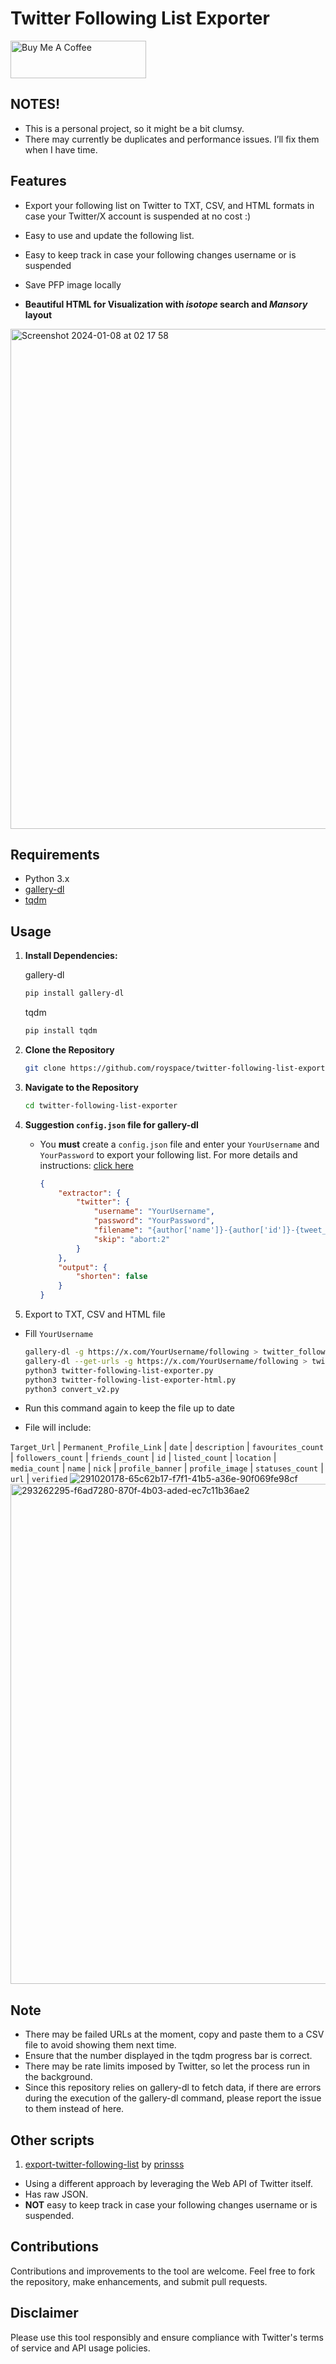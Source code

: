 # Twitter Following List Exporter

<a href="https://www.buymeacoffee.com/royspace" target="_blank"><img src="https://cdn.buymeacoffee.com/buttons/v2/default-yellow.png" alt="Buy Me A Coffee" style="height: 60px !important;width: 217px !important;" ></a>

## NOTES!
- This is a personal project, so it might be a bit clumsy.
- There may currently be duplicates and performance issues. I’ll fix them when I have time.

## Features

- Export your following list on Twitter to TXT, CSV, and HTML formats in case your Twitter/X account is suspended at no cost :)
- Easy to use and update the following list.
- Easy to keep track in case your following changes username or is suspended
- Save PFP image locally

- **Beautiful HTML for Visualization with ***isotope*** search and ***Mansory*** layout**

<img width="800" alt="Screenshot 2024-01-08 at 02 17 58" src="https://github.com/royspace/twitter-following-list-exporter/assets/85507215/74157e60-d8ae-4f12-8c92-51a3aa017db1">

## Requirements

- Python 3.x
- [gallery-dl](https://github.com/mikf/gallery-dl)
- [tqdm](https://github.com/tqdm/tqdm)

## Usage

1. **Install Dependencies:**

   gallery-dl
     ```bash
     pip install gallery-dl
     ```
   tqdm
     ```bash
     pip install tqdm
     ```

2. **Clone the Repository**
     ```bash
     git clone https://github.com/royspace/twitter-following-list-exporter.git
     ```

3. **Navigate to the Repository**
     ```bash
     cd twitter-following-list-exporter
     ```

4. **Suggestion `config.json` file for gallery-dl**
   - You **must** create a `config.json` file and enter your `YourUsername` and `YourPassword` to export your following list. For more details and instructions: [click here](https://github.com/mikf/gallery-dl?tab=readme-ov-file#configuration)
     ```json
     {
         "extractor": {
             "twitter": {
                 "username": "YourUsername",
                 "password": "YourPassword",
                 "filename": "{author['name']}-{author['id']}-{tweet_id}-{num}-{date:?//%Y%m%d_%H%M%S}.{extension}",
                 "skip": "abort:2"
             }
         },
         "output": {
             "shorten": false
         }
     }
     ```

5. Export to TXT, CSV and HTML file
- Fill `YourUsername`

     ```bash
     gallery-dl -g https://x.com/YourUsername/following > twitter_following_list.txt
     gallery-dl --get-urls -g https://x.com/YourUsername/following > twitter_following_list_converted.txt
     python3 twitter-following-list-exporter.py
     python3 twitter-following-list-exporter-html.py
     python3 convert_v2.py
     ```


- Run this command again to keep the file up to date
- File will include:

`Target_Url` | `Permanent_Profile_Link` |	`date` | `description` | `favourites_count` | `followers_count` | `friends_count` | `id` | `listed_count` | `location` | `media_count` | `name` | `nick` | `profile_banner` | `profile_image` | `statuses_count` | `url` | `verified`
![291020178-65c62b17-f7f1-41b5-a36e-90f069fe98cf](https://github.com/royspace/twitter-following-list-exporter/assets/85507215/20323926-56a4-4204-8444-c260d27c9954)
<img width="800" alt="293262295-f6ad7280-870f-4b03-aded-ec7c11b36ae2" src="https://github.com/royspace/twitter-following-list-exporter/assets/85507215/d05e95c0-955b-47f1-8652-b98d6b74b33a">

## Note
- There may be failed URLs at the moment, copy and paste them to a CSV file to avoid showing them next time.
- Ensure that the number displayed in the tqdm progress bar is correct.
- There may be rate limits imposed by Twitter, so let the process run in the background.
- Since this repository relies on gallery-dl to fetch data, if there are errors during the execution of the gallery-dl command, please report the issue to them instead of here.

## Other scripts

1. [export-twitter-following-list](https://github.com/prinsss/export-twitter-following-list) by [prinsss](https://github.com/prinsss)
- Using a different approach by leveraging the Web API of Twitter itself.
- Has raw JSON.
- **NOT** easy to keep track in case your following changes username or is suspended.


## Contributions
Contributions and improvements to the tool are welcome. Feel free to fork the repository, make enhancements, and submit pull requests.

## Disclaimer
Please use this tool responsibly and ensure compliance with Twitter's terms of service and API usage policies.
